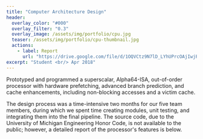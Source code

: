 ```yaml
---
title: "Computer Architecture Design"
header:
  overlay_color: "#000"
  overlay_filter: "0.3"
  overlay_image: /assets/img/portfolio/cpu.jpg
  teaser: /assets/img/portfolio/cpu-thumbnail.jpg
  actions:
    - label: Report
      url: "https://drive.google.com/file/d/1OQVCtz9N7lD_LYhUPrcOAjIwjPcndfrq/view?usp=sharing"
excerpt: "Student <br/> Apr 2018"
---
```


Prototyped and programmed a superscalar, Alpha64-ISA, out-of-order processor
with hardware prefetching, advanced branch prediction, and cache enhancements,
including non-blocking accesses and a victim cache.

The design process was a time-intensive two months for our five team members,
during which we spent time creating modules, unit testing, and integrating them
into the final pipeline. The source code, due to the University of Michigan
Engineering Honor Code, is not available to the public; however, a detailed
report of the processor's features is below.
